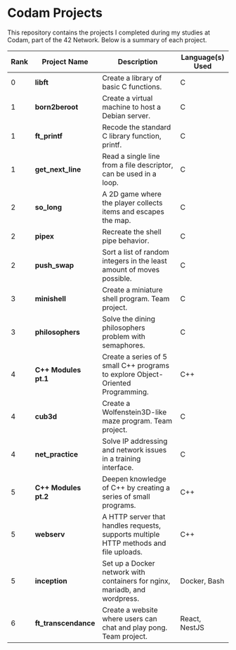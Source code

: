 # Codam Projects

This repository contains the projects I completed during my studies at Codam, part of the 42 Network. Below is a summary of each project.

| Rank | Project Name      | Description                                                         | Language(s) Used         |
|------|-------------------|---------------------------------------------------------------------|--------------------------|
| 0    | **libft**          | Create a library of basic C functions.                              | C                        |
| 1    | **born2beroot**    | Create a virtual machine to host a Debian server.                   | C                        |
| 1    | **ft_printf**      | Recode the standard C library function, printf.                     | C                        |
| 1    | **get_next_line**  | Read a single line from a file descriptor, can be used in a loop.    | C                        |
| 2    | **so_long**       | A 2D game where the player collects items and escapes the map.                    | C              |
| 2    | **pipex**          | Recreate the shell pipe behavior.                                   | C                        |
| 2    | **push_swap**      | Sort a list of random integers in the least amount of moves possible.| C                        |
| 3    | **minishell**      | Create a miniature shell program. Team project.                     | C                  |
| 3    | **philosophers**   | Solve the dining philosophers problem with semaphores.              | C                        |
| 4    | **C++ Modules pt.1**| Create a series of 5 small C++ programs to explore Object-Oriented Programming. | C++ 		|
| 4    | **cub3d**          | Create a Wolfenstein3D-like maze program. Team project.              | C						|
| 4    | **net_practice**   | Solve IP addressing and network issues in a training interface.    | C 						|
| 5    | **C++ Modules pt.2**| Deepen knowledge of C++ by creating a series of small programs.     | C++ 					|
| 5    | **webserv**         |  A HTTP server that handles requests, supports multiple HTTP methods and file uploads.		| C++ |
| 5    | **inception**      | Set up a Docker network with containers for nginx, mariadb, and wordpress. | Docker, Bash 	|
| 6    | **ft_transcendance**| Create a website where users can chat and play pong. Team project.  | React, NestJS |

